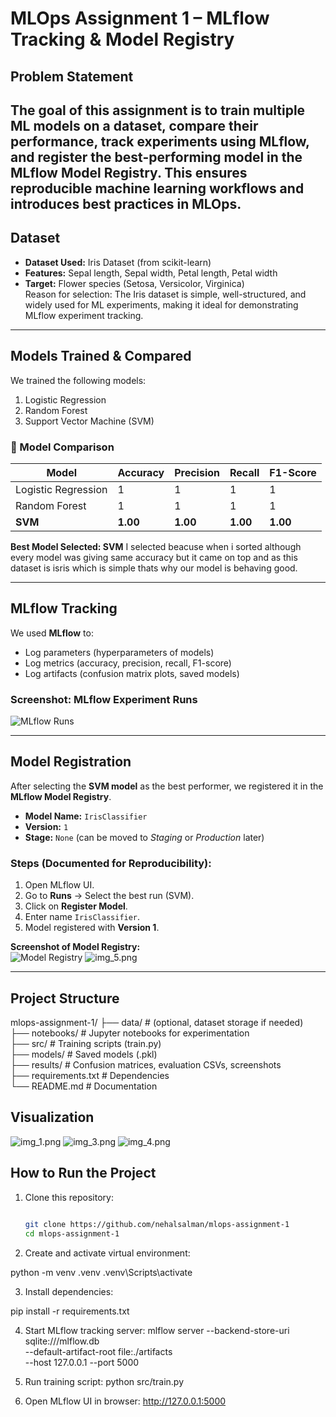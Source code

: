 # MLOps Assignment 1 – MLflow Tracking & Model Registry

##  Problem Statement
The goal of this assignment is to train multiple ML models on a dataset, compare their performance, track experiments using MLflow, and register the best-performing model in the MLflow Model Registry.
This ensures reproducible machine learning workflows and introduces best practices in MLOps.
---

## Dataset
- **Dataset Used:** Iris Dataset (from scikit-learn)  
- **Features:** Sepal length, Sepal width, Petal length, Petal width  
- **Target:** Flower species (Setosa, Versicolor, Virginica)  
Reason for selection: The Iris dataset is simple, well-structured, and widely used for ML experiments, making it ideal for demonstrating MLflow experiment tracking.
---

##  Models Trained & Compared
We trained the following models:
1. Logistic Regression  
2. Random Forest  
3. Support Vector Machine (SVM)  

### 🔹 Model Comparison
| Model               | Accuracy | Precision | Recall   | F1-Score |
|----------------------|----------|-----------|----------|----------|
| Logistic Regression  | 1        | 1         | 1        | 1        |
| Random Forest        | 1        | 1         | 1        | 1        |
| **SVM**              | **1.00** | **1.00**  | **1.00** | **1.00** |

 **Best Model Selected: SVM**
I selected beacuse when i sorted although every model was giving same accuracy but it came on top and as this dataset is isris which is simple thats why our model is behaving good.

---

## MLflow Tracking
We used **MLflow** to:
- Log parameters (hyperparameters of models)  
- Log metrics (accuracy, precision, recall, F1-score)  
- Log artifacts (confusion matrix plots, saved models)  

### Screenshot: MLflow Experiment Runs
![MLflow Runs](results/mlflow_runs.png )

---

## Model Registration
After selecting the **SVM model** as the best performer, we registered it in the **MLflow Model Registry**.

- **Model Name:** `IrisClassifier`  
- **Version:** `1`  
- **Stage:** `None` (can be moved to *Staging* or *Production* later)  

### Steps (Documented for Reproducibility):
1. Open MLflow UI.  
2. Go to **Runs** → Select the best run (SVM).  
3. Click on **Register Model**.  
4. Enter name `IrisClassifier`.  
5. Model registered with **Version 1**.  

 **Screenshot of Model Registry:**  
![Model Registry](results/registered_model.png)
![img_5.png](img_5.png)

---
 ## Project Structure
mlops-assignment-1/
├── data/                  # (optional, dataset storage if needed)  
├── notebooks/             # Jupyter notebooks for experimentation  
├── src/                   # Training scripts (train.py)  
├── models/                # Saved models (.pkl)  
├── results/               # Confusion matrices, evaluation CSVs, screenshots  
├── requirements.txt       # Dependencies  
└── README.md              # Documentation  
## Visualization
![img_1.png](img_1.png)
![img_3.png](img_3.png)
![img_4.png](img_4.png)
##  How to Run the Project
1. Clone this repository:  
   ```bash
  
   git clone https://github.com/nehalsalman/mlops-assignment-1
   cd mlops-assignment-1
2. Create and activate virtual environment:

python -m venv .venv
.venv\Scripts\activate     

3. Install dependencies:

pip install -r requirements.txt

4. Start MLflow tracking server:
mlflow server --backend-store-uri sqlite:///mlflow.db \
              --default-artifact-root file:./artifacts \
              --host 127.0.0.1 --port 5000

5. Run training script:
python src/train.py

6. Open MLflow UI in browser:
http://127.0.0.1:5000


